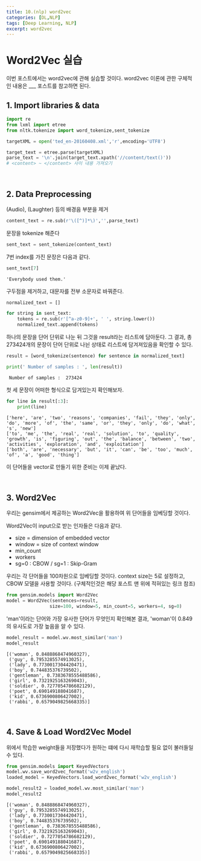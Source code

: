 ```yaml
---
title: 10.(nlp) word2vec
categories: [DL,NLP]
tags: [Deep Learning, NLP]
excerpt: word2vec
---
```


# Word2Vec 실습

이번 포스트에서는 word2vec에 관해 실습할 것이다. word2vec 이론에 관한 구체적인 내용은 ___ 포스트를 참고하면 된다.



## 1. Import libraries & data


```python
import re
from lxml import etree
from nltk.tokenize import word_tokenize,sent_tokenize
```


```python
targetXML = open('ted_en-20160408.xml','r',encoding='UTF8')

target_text = etree.parse(targetXML)
parse_text = '\n'.join(target_text.xpath('//content/text()'))
# <content> ~ </content> 사이 내용 가져오기
```

<br>

## 2. Data Preprocessing

(Audio), (Laughter) 등의 배경음 부분을 제거


```python
content_text = re.sub(r'\([^)]*\)','',parse_text)
```



문장을 tokenize 해준다


```python
sent_text = sent_tokenize(content_text)
```



7번 index를 가진 문장은 다음과 같다.


```python
sent_text[7]
```


    'Everybody used them.'



구두점을 제거하고, 대문자를 전부 소문자로 바꿔준다.


```python
normalized_text = []

for string in sent_text:
    tokens = re.sub(r'[^a-z0-9]+', ' ', string.lower())
    normalized_text.append(tokens)
```



하나의 문장을 단어 단위로 나눈 뒤 그것을 result라는 리스트에 담아둔다. 그 결과, 총 273424개의 문장이 단어 단위로 나뉜 상태로 리스트에 담겨져있음을 확인할 수 있다.


```python
result = [word_tokenize(sentence) for sentence in normalized_text]
```


```python
print(' Number of samples : ', len(result))
```

     Number of samples :  273424



첫 세 문장이 어떠한 형식으로 담겨있는지 확인해보자.

```python
for line in result[:3]:
    print(line)
```

    ['here', 'are', 'two', 'reasons', 'companies', 'fail', 'they', 'only', 'do', 'more', 'of', 'the', 'same', 'or', 'they', 'only', 'do', 'what', 's', 'new']
    ['to', 'me', 'the', 'real', 'real', 'solution', 'to', 'quality', 'growth', 'is', 'figuring', 'out', 'the', 'balance', 'between', 'two', 'activities', 'exploration', 'and', 'exploitation']
    ['both', 'are', 'necessary', 'but', 'it', 'can', 'be', 'too', 'much', 'of', 'a', 'good', 'thing']

이 단어들을 vector로 만들기 위한 준비는 이제 끝났다.

<br>

## 3. Word2Vec

우리는 gensim에서 제공하는 Word2Vec을 활용하여 위 단어들을 임베딩할 것이다.

Word2Vec이 input으로 받는 인자들은 다음과 같다.

- size = dimension of embedded vector
- window = size of context window
- min_count
- workers
- sg=0 : CBOW /  sg=1 : Skip-Gram



우리는 각 단어들을 100차원으로 임베딩할 것이다. context size는 5로 설정하고, CBOW 모델을 사용할 것이다. (구체적인것은 해당 포스트 맨 위에 적혀있는 링크 참조)


```python
from gensim.models import Word2Vec
model = Word2Vec(sentences=result,
                size=100, window=5, min_count=5, workers=4, sg=0)
```



'man'이라는 단어와 가장 유사한 단어가 무엇인지 확인해본 결과, 'woman'이 0.849의 유사도로 가장 높음을 알 수 있다.

```python
model_result = model.wv.most_similar('man')
model_result
```

    [('woman', 0.8488868474960327),
     ('guy', 0.7953285574913025),
     ('lady', 0.7730017304420471),
     ('boy', 0.744835376739502),
     ('gentleman', 0.7383678555488586),
     ('girl', 0.7321925163269043),
     ('soldier', 0.7277054786682129),
     ('poet', 0.690149188041687),
     ('kid', 0.6736900806427002),
     ('rabbi', 0.6579049825668335)]

<br>

## 4. Save & Load Word2Vec Model

위에서 학습한 weight들을 저장했다가 원하는 떄에 다시 재학습할 필요 없이 불러들일 수 있다.


```python
from gensim.models import KeyedVectors
model.wv.save_word2vec_format('w2v_english')
loaded_model = KeyedVectors.load_word2vec_format('w2v_english')
```


```python
model_result2 = loaded_model.wv.most_similar('man')
model_result2
```

    [('woman', 0.8488868474960327),
     ('guy', 0.7953285574913025),
     ('lady', 0.7730017304420471),
     ('boy', 0.744835376739502),
     ('gentleman', 0.7383678555488586),
     ('girl', 0.7321925163269043),
     ('soldier', 0.7277054786682129),
     ('poet', 0.690149188041687),
     ('kid', 0.6736900806427002),
     ('rabbi', 0.6579049825668335)]




```python

```
